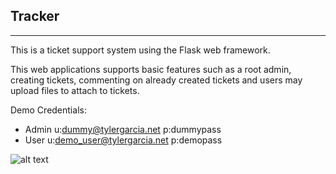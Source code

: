 ## Tracker

---

This is a ticket support system using the Flask web framework.

This web applications supports basic features such as a root admin, creating tickets, commenting on already created
tickets and users may upload files to attach to tickets.

Demo Credentials:

- Admin u:dummy@tylergarcia.net p:dummypass
- User u:demo_user@tylergarcia.net p:demopass

![alt text](https://i.imgur.com/Fwyehjj.png)